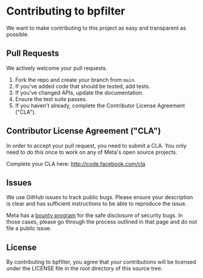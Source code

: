 # Contributing to bpfilter

We want to make contributing to this project as easy and transparent as possible.

## Pull Requests

We actively welcome your pull requests.

1. Fork the repo and create your branch from `main`.
2. If you've added code that should be tested, add tests.
3. If you've changed APIs, update the documentation.
4. Ensure the test suite passes.
5. If you haven't already, complete the Contributor License Agreement ("CLA").

## Contributor License Agreement ("CLA")

In order to accept your pull request, you need to submit a CLA. You only need to do this once to work on any of Meta's open source projects.

Complete your CLA here: <http://code.facebook.com/cla>

## Issues

We use GitHub issues to track public bugs. Please ensure your description is clear and has sufficient instructions to be able to reproduce the issue.

Meta has a [bounty program](https://www.facebook.com/whitehat) for the safe disclosure of security bugs. In those cases, please go through the process outlined in that page and do not file a public issue.

## License

By contributing to bpfilter, you agree that your contributions will be licensed under the LICENSE file in the root directory of this source tree.
